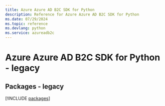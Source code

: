 ```yaml
---
title: Azure Azure AD B2C SDK for Python
description: Reference for Azure Azure AD B2C SDK for Python
ms.date: 07/29/2024
ms.topic: reference
ms.devlang: python
ms.service: azureadb2c
---
```

# Azure Azure AD B2C SDK for Python - legacy
## Packages - legacy
[!INCLUDE [packages](azure-ad-b2c-index.md)]